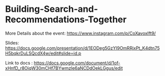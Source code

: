 # Building-Search-and-Recommendations-Together

More Details about the event: https://www.instagram.com/p/CoXavoxIft9/

Slides: https://docs.google.com/presentation/d/1EODeg5GzYI9OmRRjxPt_K4dtn75H5bqkrDuLSQcdX4w/edit#slide=id.p


Link to docs : https://docs.google.com/document/d/1of-xHnfD_r8OiqW30mCHf7BYwmzIe6aNCDdOekLGgus/edit

